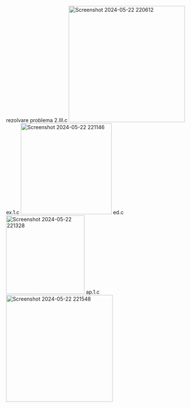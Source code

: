 rezolvare problema 2.III.c
<img width="317" alt="Screenshot 2024-05-22 220612" src="https://github.com/ErikaDobre/Ingineria-Sistemelor-de-programare/assets/168623275/b418bbac-37ff-4058-adc2-c43ba1617f3b">
ex.1.c
<img width="248" alt="Screenshot 2024-05-22 221146" src="https://github.com/ErikaDobre/Ingineria-Sistemelor-de-programare/assets/168623275/a8775f94-8289-49d3-bf7d-79ee17478122">
ed.c
<img width="214" alt="Screenshot 2024-05-22 221328" src="https://github.com/ErikaDobre/Ingineria-Sistemelor-de-programare/assets/168623275/5e44a39e-5f84-40d6-bd3d-e737eb69ea7b">
ap.1.c
<img width="291" alt="Screenshot 2024-05-22 221548" src="https://github.com/ErikaDobre/Ingineria-Sistemelor-de-programare/assets/168623275/94a1e23e-69b5-46f1-bde1-ca63afb044cd">
